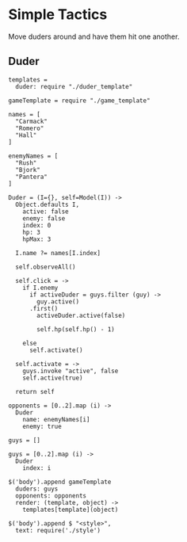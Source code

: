 Simple Tactics
==============

Move duders around and have them hit one another.

Duder
-----

    templates =
      duder: require "./duder_template"

    gameTemplate = require "./game_template"

    names = [
      "Carmack"
      "Romero"
      "Hall"
    ]
    
    enemyNames = [
      "Rush"
      "Bjork"
      "Pantera"
    ]

    Duder = (I={}, self=Model(I)) ->
      Object.defaults I,
        active: false
        enemy: false
        index: 0
        hp: 3
        hpMax: 3
        
      I.name ?= names[I.index]

      self.observeAll()

      self.click = ->
        if I.enemy
          if activeDuder = guys.filter (guy) ->
            guy.active()
          .first()
            activeDuder.active(false)

            self.hp(self.hp() - 1)

        else
          self.activate()

      self.activate = ->
        guys.invoke "active", false
        self.active(true)

      return self

    opponents = [0..2].map (i) ->
      Duder
        name: enemyNames[i]
        enemy: true

    guys = []

    guys = [0..2].map (i) ->
      Duder
        index: i

    $('body').append gameTemplate
      duders: guys
      opponents: opponents
      render: (template, object) ->
        templates[template](object)

    $('body').append $ "<style>",
      text: require('./style')
